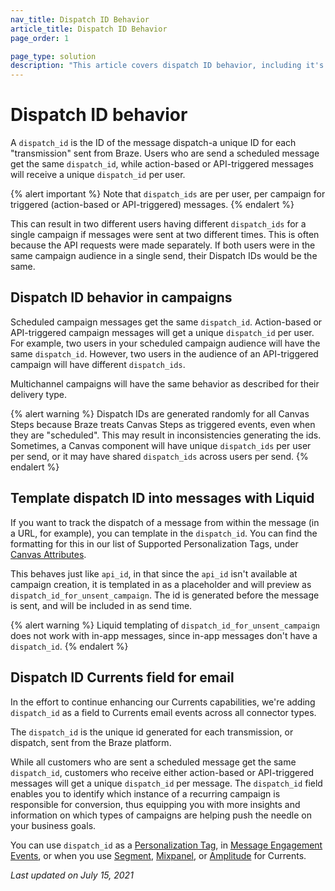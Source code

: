 ```yaml
---
nav_title: Dispatch ID Behavior
article_title: Dispatch ID Behavior
page_order: 1

page_type: solution
description: "This article covers dispatch ID behavior, including it's usage, implications, and limitations."
---
```


# Dispatch ID behavior

A `dispatch_id` is the ID of the message dispatch-a unique ID for each "transmission" sent from Braze. Users who are send a scheduled message get the same `dispatch_id`, while action-based or API-triggered messages will receive a unique `dispatch_id` per user.

{% alert important %}
Note that `dispatch_ids` are per user, per campaign for triggered (action-based or API-triggered) messages.
{% endalert %}

This can result in two different users having different `dispatch_ids` for a single campaign if messages were sent at two different times. This is often because the API requests were made separately. If both users were in the same campaign audience in a single send, their Dispatch IDs would be the same.

## Dispatch ID behavior in campaigns

Scheduled campaign messages get the same `dispatch_id`. Action-based or API-triggered campaign messages will get a unique `dispatch_id` per user. For example, two users in your scheduled campaign audience will have the same `dispatch_id`. However, two users in the audience of an API-triggered campaign will have different `dispatch_ids`.

Multichannel campaigns will have the same behavior as described for their delivery type.

{% alert warning %}
Dispatch IDs are generated randomly for all Canvas Steps because Braze treats Canvas Steps as triggered events, even when they are "scheduled". This may result in inconsistencies generating the ids. Sometimes, a Canvas component will have unique `dispatch_ids` per user per send, or it may have shared `dispatch_ids` across users per send.
{% endalert %}

## Template dispatch ID into messages with Liquid

If you want to track the dispatch of a message from within the message (in a URL, for example), you can template in the `dispatch_id`. You can find the formatting for this in our list of Supported Personalization Tags, under [Canvas Attributes]({{site.baseurl}}/user_guide/personalization_and_dynamic_content/liquid/supported_personalization_tags/).

This behaves just like `api_id`, in that since the `api_id` isn't available at campaign creation, it is templated in as a placeholder and will preview as `dispatch_id_for_unsent_campaign`. The id is generated before the message is sent, and will be included in as send time.

{% alert warning %}
Liquid templating of `dispatch_id_for_unsent_campaign` does not work with in-app messages, since in-app messages don't have a `dispatch_id`.
{% endalert %}

## Dispatch ID Currents field for email

In the effort to continue enhancing our Currents capabilities, we're adding `dispatch_id` as a field to Currents email events across all connector types.

The `dispatch_id` is the unique id generated for each transmission, or dispatch, sent from the Braze platform.

While all customers who are sent a scheduled message get the same `dispatch_id`, customers who receive either action-based or API-triggered messages will get a unique `dispatch_id` per message. The `dispatch_id` field enables you to identify which instance of a recurring campaign is responsible for conversion, thus equipping you with more insights and information on which types of campaigns are helping push the needle on your business goals.

You can use `dispatch_id` as a [Personalization Tag]({{site.baseurl}}/user_guide/personalization_and_dynamic_content/liquid/supported_personalization_tags/#supported-personalization-tags), in [Message Engagement Events]({{site.baseurl}}/user_guide/data_and_analytics/braze_currents/message_engagement_events/), or when you use [Segment]({{site.baseurl}}/partners/data_and_infrastructure_agility/customer_data_platform/segment_for_currents/#integration-details), [Mixpanel]({{site.baseurl}}/partners/insights/behavioral_analytics/mixpanel_for_currents/#email-events), or [Amplitude]({{site.baseurl}}/partners/data_and_infrastructure_agility/analytics/amplitude/amplitude_for_currents/) for Currents.

_Last updated on July 15, 2021_
